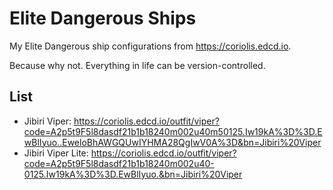 # Elite Dangerous Ships
My Elite Dangerous ship configurations from https://coriolis.edcd.io.

Because why not. Everything in life can be version-controlled. 

## List
- Jibiri Viper: https://coriolis.edcd.io/outfit/viper?code=A2p5t9F5l8dasdf21b1b18240m002u40m50125.Iw19kA%3D%3D.EwBlIyuo..EweloBhAWGQUwIYHMA28QgIwV0A%3D&bn=Jibiri%20Viper
- Jibiri Viper Lite: https://coriolis.edcd.io/outfit/viper?code=A2p5t9F5l8dasdf21b1b18240m002u40-0125.Iw19kA%3D%3D.EwBlIyuo.&bn=Jibiri%20Viper
